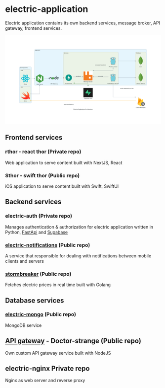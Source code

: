 # electric-application

Electric application contains its own backend services, message broker, API gateway, frontend services. 

![Electric Application Architecture](./electric_application_architecture.png)

## Frontend services

### rthor - react thor (Private repo)

Web application to serve content built with NextJS, React

### Sthor - swift thor (Public repo)

iOS application to serve content built with Swift, SwiftUI

## Backend services

### electric-auth (Private repo)

Manages authentication & authorization for electric application written in Python, [FastApi](https://fastapi.tiangolo.com/) and [Supabase](https://supabase.com/auth)

### [electric-notifications](https://github.com/AnhCaooo/electric-push-notifications) (Public repo)

A service that responsible for dealing with notifications between mobile clients and servers

### [stormbreaker](https://github.com/AnhCaooo/stormbreaker) (Public repo)

Fetches electric prices in real time built with Golang

## Database services

### [electric-mongo](https://github.com/AnhCaooo/electric-mongo) (Public repo)

MongoDB service 

## [API gateway](https://github.com/AnhCaooo/doctor-strange) - Doctor-strange (Public repo)

Own custom API gateway service built with NodeJS

## electric-nginx Private repo
Nginx as web server and reverse proxy 


